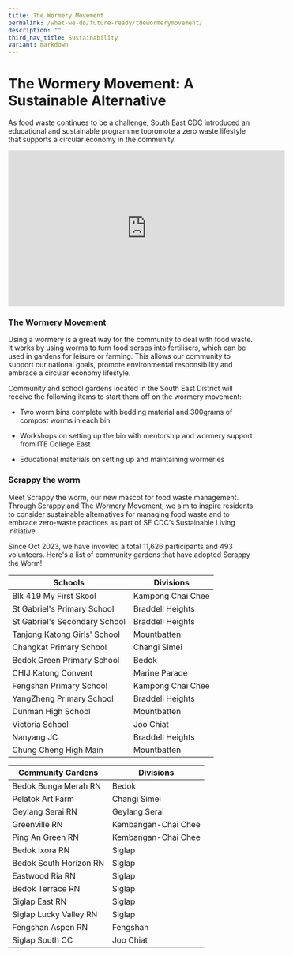 ```yaml
---
title: The Wormery Movement
permalink: /what-we-do/future-ready/thewormerymovement/
description: ""
third_nav_title: Sustainability
variant: markdown
---
```

# The Wormery Movement: A Sustainable Alternative

As food waste continues to be a challenge, South East CDC introduced an educational and sustainable programme topromote a zero waste lifestyle that supports a circular economy in the community.

<div class="bp-youtube">
<iframe allowfullscreen="" allow="accelerometer; autoplay; clipboard-write; encrypted-media; gyroscope; picture-in-picture; web-share" frameborder="0" title="YouTube video player" src="https://www.youtube.com/embed/JHXvf_cep7k?si=vWJtCvYHRX5_lD-i" height="315" width="560"></iframe>
</div>

       
### The Wormery Movement

Using a wormery is a great way for the community to deal with food waste. It works by using worms to turn food scraps into fertilisers, which can be used in gardens for leisure or farming. This allows our community to support our national goals, promote environmental responsibility and embrace a circular economy lifestyle.

Community and school gardens located in the South East District will receive the following items to start them off on the wormery movement:

* Two worm bins complete with bedding material and 300grams of compost worms in each bin

* Workshops on setting up the bin with mentorship and wormery support from ITE College East

* Educational materials on setting up and maintaining wormeries


### Scrappy the worm

Meet Scrappy the worm, our new mascot for food waste management. 
Through Scrappy and The Wormery Movement, we aim to inspire residents to consider sustainable alternatives for managing food waste and to embrace zero-waste practices as part of SE CDC’s Sustainable Living initiative.


Since Oct 2023, we have invovled a total 11,626 participants and 493 volunteers.
Here's a list of community gardens that have adopted Scrappy the Worm!



| Schools |Divisions |
| -------- | -------- | 
|Blk 419 My First Skool | Kampong Chai Chee     |
|St Gabriel's Primary School  | Braddell Heights    |
|St Gabriel's Secondary School | Braddell Heights   |
|Tanjong Katong Girls' School | Mountbatten     |
|Changkat Primary School | Changi Simei |
|Bedok Green Primary School | Bedok     |
|CHIJ Katong Convent | Marine Parade   |
|Fengshan Primary School | Kampong Chai Chee |
|YangZheng Primary School | Braddell Heights |
|Dunman High School   | Mountbatten |
|Victoria School  |Joo Chiat  |
|Nanyang JC | Braddell Heights |
|Chung Cheng High Main  |Mountbatten|


| Community Gardens |Divisions |
| ----------------- | -------------- | 
|Bedok Bunga Merah RN  |   Bedok|
|Pelatok Art Farm  |  Changi Simei |
|Geylang Serai RN  |  Geylang Serai |
|Greenville RN  | Kembangan-Chai Chee|
|Ping An Green RN |  Kembangan-Chai Chee|
|Bedok Ixora RN  |Siglap|
|Bedok South Horizon RN |  Siglap|
|Eastwood Ria RN  |Siglap|
|Bedok Terrace RN | Siglap|
|Siglap East RN  |Siglap|
|Siglap Lucky Valley RN | Siglap|
|Fengshan Aspen RN  | Fengshan|
|Siglap South CC| Joo Chiat|